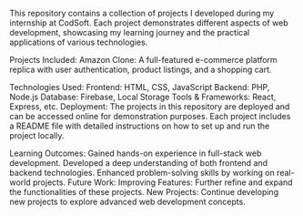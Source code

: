 This repository contains a collection of projects I developed during my internship at CodSoft. Each project demonstrates different aspects of web development, showcasing my learning journey and the practical applications of various technologies.

Projects Included:
Amazon Clone: A full-featured e-commerce platform replica with user authentication, product listings, and a shopping cart.


Technologies Used:
Frontend: HTML, CSS, JavaScript
Backend: PHP, Node.js
Database: Firebase, Local Storage
Tools & Frameworks: React, Express, etc.
Deployment:
The projects in this repository are deployed and can be accessed online for demonstration purposes. Each project includes a README file with detailed instructions on how to set up and run the project locally.

Learning Outcomes:
Gained hands-on experience in full-stack web development.
Developed a deep understanding of both frontend and backend technologies.
Enhanced problem-solving skills by working on real-world projects.
Future Work:
Improving Features: Further refine and expand the functionalities of these projects.
New Projects: Continue developing new projects to explore advanced web development concepts.
